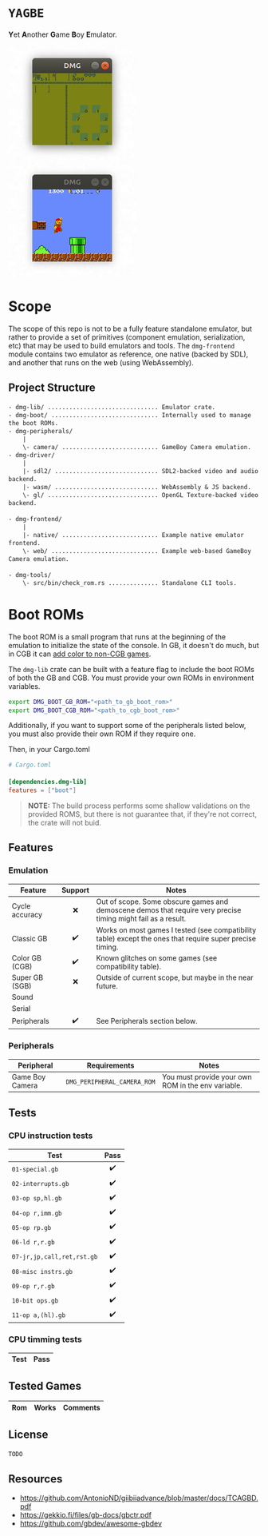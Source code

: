 # `YAGBE`
**Y**et **A**nother **G**ame **B**oy **E**mulator.

![](assets/zelda.gif)
![](assets/mario.gif)

# Scope

The scope of this repo is not to be a fully feature standalone emulator, but rather to provide a set of primitives
(component emulation, serialization, etc) that may be used to build emulators and tools. The `dmg-frontend` module
contains two emulator as reference, one native (backed by SDL), and another that runs on the web (using WebAssembly).

## Project Structure

```
- dmg-lib/ ............................... Emulator crate.
- dmg-boot/ .............................. Internally used to manage the boot ROMs.
- dmg-peripherals/
    |
    \- camera/ ........................... GameBoy Camera emulation.
- dmg-driver/
    |
    |- sdl2/ ............................. SDL2-backed video and audio backend.
    |- wasm/ ............................. WebAssembly & JS backend.
    \- gl/ ............................... OpenGL Texture-backed video backend.

- dmg-frontend/
    |
    |- native/ ........................... Example native emulator frontend.
    \- web/ .............................. Example web-based GameBoy Camera emulation.

- dmg-tools/
    \- src/bin/check_rom.rs .............. Standalone CLI tools.
```

# Boot ROMs

The boot ROM is a small program that runs at the beginning of the emulation to initialize the state of the console. In GB, it doesn't do much, but in CGB it can [add color to non-CGB games].

The `dmg-lib` crate can be built with a feature flag to include the boot ROMs of both the GB and CGB.
You must provide your own ROMs in environment variables.

[add color to non-CGB games]: https://www.reddit.com/r/nintendo/comments/43hzdo/til_the_color_palette_of_the_game_boy_color_can/

```bash
export DMG_BOOT_GB_ROM="<path_to_gb_boot_rom>"
export DMG_BOOT_CGB_ROM="<path_to_cgb_boot_rom>"
```

Additionally, if you want to support some of the peripherals listed below, you must also provide their own ROM if they
require one.

Then, in your Cargo.toml

```toml
# Cargo.toml

[dependencies.dmg-lib]
features = ["boot"]
```

> **NOTE:** The build process performs some shallow validations on the provided ROMS, but there is not guarantee that,
> if they're not correct, the crate will not buid.

## Features

### Emulation

| Feature        | Support | Notes
| -------------- | :-----: | ---
| Cycle accuracy | ❌      | Out of scope. Some obscure games and demoscene demos that require very precise timing might fail as a result.
| Classic GB     | ✔️       | Works on most games I tested (see compatibility table) except the ones that require super precise timing.
| Color GB (CGB) | ✔️       | Known glitches on some games (see compatibility table).
| Super GB (SGB) | ❌      | Outside of current scope, but maybe in the near future.
| Sound          |         |
| Serial         |         |
| Peripherals    | ✔️       | See Peripherals section below.

### Peripherals

| Peripheral      | Requirements                | Notes 
| ---             | ---                         | ---
| Game Boy Camera | `DMG_PERIPHERAL_CAMERA_ROM` | You must provide your own ROM in the env variable.

## Tests

### CPU instruction tests

| Test                       | Pass
| -------------------------- | :---:
| `01-special.gb`            | ✔️
| `02-interrupts.gb`         | ✔️
| `03-op sp,hl.gb`           | ✔️
| `04-op r,imm.gb`           | ✔️
| `05-op rp.gb`              | ✔️
| `06-ld r,r.gb`             | ✔️
| `07-jr,jp,call,ret,rst.gb` | ✔️
| `08-misc instrs.gb`        | ✔️
| `09-op r,r.gb`             | ✔️
| `10-bit ops.gb`            | ✔️
| `11-op a,(hl).gb`          | ✔️

### CPU timming tests

| Test | Pass
| ---- | :---:

## Tested Games

| Rom | Works | Comments
| --- | ----- | ---

## License

`TODO`

## Resources

- https://github.com/AntonioND/giibiiadvance/blob/master/docs/TCAGBD.pdf
- https://gekkio.fi/files/gb-docs/gbctr.pdf
- https://github.com/gbdev/awesome-gbdev
